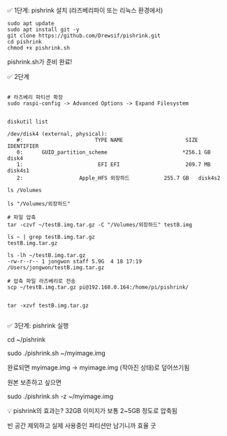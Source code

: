 ✅ 1단계: pishrink 설치 (라즈베리파이 또는 리눅스 환경에서)

```less
sudo apt update
sudo apt install git -y
git clone https://github.com/Drewsif/pishrink.git
cd pishrink
chmod +x pishrink.sh
```

pishrink.sh가 준비 완료!

✅ 2단계

```less

# 라즈베리 파티션 확장
sudo raspi-config -> Advanced Options -> Expand Filesystem


diskutil list

/dev/disk4 (external, physical):
   #:                       TYPE NAME                    SIZE       IDENTIFIER
   0:      GUID_partition_scheme                        *256.1 GB   disk4
   1:                        EFI EFI                     209.7 MB   disk4s1
   2:                  Apple_HFS 외장하드           255.7 GB   disk4s2

ls /Volumes

ls "/Volumes/외장하드"

# 파일 압축
tar -czvf ~/testB.img.tar.gz -C "/Volumes/외장하드" testB.img

ls ~ | grep testB.img.tar.gz
testB.img.tar.gz

ls -lh ~/testB.img.tar.gz
-rw-r--r-- 1 jongwon staff 5.9G  4 18 17:19 /Users/jongwon/testB.img.tar.gz

# 압축 파일 라즈베리로 전송
scp ~/testB.img.tar.gz pi@192.168.0.164:/home/pi/pishrink/


tar -xzvf testB.img.tar.gz


```

✅ 3단계: pishrink 실행

cd ~/pishrink

sudo ./pishrink.sh ~/myimage.img

완료되면 myimage.img → myimage.img (작아진 상태)로 덮어쓰기됨

원본 보존하고 싶으면

sudo ./pishrink.sh -z ~/myimage.img


💡 pishrink의 효과는?
32GB 이미지가 보통 2~5GB 정도로 압축됨

빈 공간 제외하고 실제 사용중인 파티션만 남기니까 효율 굿


